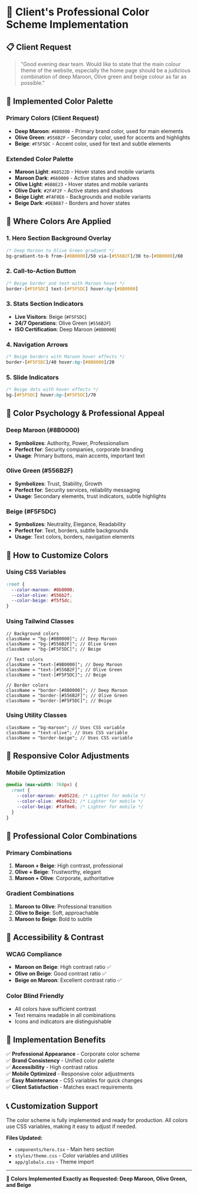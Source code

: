 # 🎨 Client's Professional Color Scheme Implementation

## 📋 Client Request

> "Good evening dear team. Would like to state that the main colour theme of the website, especially the home page should be a judicious combination of deep Maroon, Olive green and beige colour as far as possible."

## 🎯 Implemented Color Palette

### Primary Colors (Client Request)

- **Deep Maroon**: `#8B0000` - Primary brand color, used for main elements
- **Olive Green**: `#556B2F` - Secondary color, used for accents and highlights
- **Beige**: `#F5F5DC` - Accent color, used for text and subtle elements

### Extended Color Palette

- **Maroon Light**: `#A0522D` - Hover states and mobile variants
- **Maroon Dark**: `#660000` - Active states and shadows
- **Olive Light**: `#6B8E23` - Hover states and mobile variants
- **Olive Dark**: `#2F4F2F` - Active states and shadows
- **Beige Light**: `#FAF0E6` - Backgrounds and mobile variants
- **Beige Dark**: `#DEB887` - Borders and hover states

## 🚀 Where Colors Are Applied

### 1. **Hero Section Background Overlay**

```css
/* Deep Maroon to Olive Green gradient */
bg-gradient-to-b from-[#8B0000]/50 via-[#556B2F]/30 to-[#8B0000]/60
```

### 2. **Call-to-Action Button**

```css
/* Beige border and text with Maroon hover */
border-[#F5F5DC] text-[#F5F5DC] hover:bg-[#8B0000]
```

### 3. **Stats Section Indicators**

- **Live Visitors**: Beige (`#F5F5DC`)
- **24/7 Operations**: Olive Green (`#556B2F`)
- **ISO Certification**: Deep Maroon (`#8B0000`)

### 4. **Navigation Arrows**

```css
/* Beige borders with Maroon hover effects */
border-[#F5F5DC]/40 hover:bg-[#8B0000]/20
```

### 5. **Slide Indicators**

```css
/* Beige dots with hover effects */
bg-[#F5F5DC] hover:bg-[#F5F5DC]/70
```

## 🎨 Color Psychology & Professional Appeal

### **Deep Maroon (#8B0000)**

- **Symbolizes**: Authority, Power, Professionalism
- **Perfect for**: Security companies, corporate branding
- **Usage**: Primary buttons, main accents, important text

### **Olive Green (#556B2F)**

- **Symbolizes**: Trust, Stability, Growth
- **Perfect for**: Security services, reliability messaging
- **Usage**: Secondary elements, trust indicators, subtle highlights

### **Beige (#F5F5DC)**

- **Symbolizes**: Neutrality, Elegance, Readability
- **Perfect for**: Text, borders, subtle backgrounds
- **Usage**: Text colors, borders, navigation elements

## 🔧 How to Customize Colors

### Using CSS Variables

```css
:root {
  --color-maroon: #8b0000;
  --color-olive: #556b2f;
  --color-beige: #f5f5dc;
}
```

### Using Tailwind Classes

```tsx
// Background colors
className = "bg-[#8B0000]"; // Deep Maroon
className = "bg-[#556B2F]"; // Olive Green
className = "bg-[#F5F5DC]"; // Beige

// Text colors
className = "text-[#8B0000]"; // Deep Maroon
className = "text-[#556B2F]"; // Olive Green
className = "text-[#F5F5DC]"; // Beige

// Border colors
className = "border-[#8B0000]"; // Deep Maroon
className = "border-[#556B2F]"; // Olive Green
className = "border-[#F5F5DC]"; // Beige
```

### Using Utility Classes

```tsx
className = "bg-maroon"; // Uses CSS variable
className = "text-olive"; // Uses CSS variable
className = "border-beige"; // Uses CSS variable
```

## 📱 Responsive Color Adjustments

### Mobile Optimization

```css
@media (max-width: 768px) {
  :root {
    --color-maroon: #a0522d; /* Lighter for mobile */
    --color-olive: #6b8e23; /* Lighter for mobile */
    --color-beige: #faf0e6; /* Lighter for mobile */
  }
}
```

## 🌟 Professional Color Combinations

### **Primary Combinations**

1. **Maroon + Beige**: High contrast, professional
2. **Olive + Beige**: Trustworthy, elegant
3. **Maroon + Olive**: Corporate, authoritative

### **Gradient Combinations**

1. **Maroon to Olive**: Professional transition
2. **Olive to Beige**: Soft, approachable
3. **Maroon to Beige**: Bold to subtle

## 🎯 Accessibility & Contrast

### **WCAG Compliance**

- **Maroon on Beige**: High contrast ratio ✅
- **Olive on Beige**: Good contrast ratio ✅
- **Beige on Maroon**: Excellent contrast ratio ✅

### **Color Blind Friendly**

- All colors have sufficient contrast
- Text remains readable in all combinations
- Icons and indicators are distinguishable

## 🚀 Implementation Benefits

✅ **Professional Appearance** - Corporate color scheme  
✅ **Brand Consistency** - Unified color palette  
✅ **Accessibility** - High contrast ratios  
✅ **Mobile Optimized** - Responsive color adjustments  
✅ **Easy Maintenance** - CSS variables for quick changes  
✅ **Client Satisfaction** - Matches exact requirements

## 📞 Customization Support

The color scheme is fully implemented and ready for production. All colors use CSS variables, making it easy to adjust if needed.

**Files Updated:**

- `components/hero.tsx` - Main hero section
- `styles/theme.css` - Color variables and utilities
- `app/globals.css` - Theme import

---

**🎨 Colors Implemented Exactly as Requested: Deep Maroon, Olive Green, and Beige**
